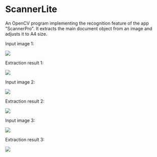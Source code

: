 ScannerLite
===========

An OpenCV program implementing the recognition feature of the app "ScannerPro". It extracts the main document object from an image and adjusts it to A4 size.

Input image 1:

![](https://raw2.github.com/daisygao/ScannerLite/master/images/doc1.jpg)

Extraction result 1:

![](https://raw2.github.com/daisygao/ScannerLite/master/dst1.jpg)

Input image 2:

![](https://raw2.github.com/daisygao/ScannerLite/master/images/doc2.jpg)

Extraction result 2:

![](https://raw2.github.com/daisygao/ScannerLite/master/dst2.jpg)

Input image 3:

![](https://raw2.github.com/daisygao/ScannerLite/master/images/doc3.jpg)

Extraction result 3:

![](https://raw2.github.com/daisygao/ScannerLite/master/dst3.jpg)